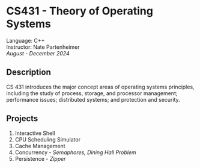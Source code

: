 # CS431 - Theory of Operating Systems
Language: C++\
Instructor: Nate Partenheimer\
*August - December 2024*

## Description
CS 431 introduces the major concept areas of operating systems principles, including the study of process, storage, and processor management; performance issues; distributed systems; and protection and security.

## Projects 
1. Interactive Shell
2. CPU Scheduling Simulator
3. Cache Management
4. Concurrency - *Semaphores, Dining Hall Problem*
5. Persistence - *Zipper*
